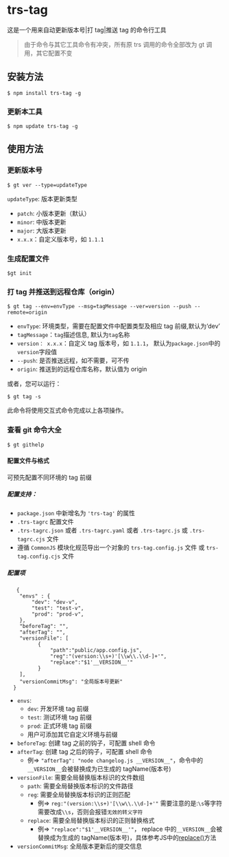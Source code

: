 # trs-tag

这是一个用来自动更新版本号|打 tag|推送 tag 的命令行工具

> 由于命令与其它工具命令有冲突，所有原 trs 调用的命令全部改为 gt 调用，其它配置不变

## 安装方法

```
$ npm install trs-tag -g

```

### 更新本工具

```
$ npm update trs-tag -g

```

## 使用方法

### 更新版本号

```
$ gt ver --type=updateType
```

`updateType`: 版本更新类型

-   `patch`: 小版本更新（默认）
-   `minor`: 中版本更新
-   `major`: 大版本更新
-   `x.x.x`：自定义版本号，如 `1.1.1`

### 生成配置文件

```
$gt init
```

### 打 tag 并推送到远程仓库（origin）

```
$ gt tag --env=envType --msg=tagMessage --ver=version --push --remote=origin
```

-   `envType`: 环境类型，需要在配置文件中配置类型及相应 tag 前缀,默认为‘dev’
-   `tagMessage`：`tag`描述信息, 默认为`tag`名称
-   `version： x.x.x`：自定义 tag 版本号，如 `1.1.1`， 默认为`package.json`中的`version`字段值
-   `--push`: 是否推送远程，如不需要，可不传
-   `origin`: 推送到的远程仓库名称，默认值为 origin

或者，您可以运行：

```
$ gt tag -s
```

此命令将使用交互式命令完成以上各项操作。

### 查看 git 命令大全

```
$ gt githelp
```

#### 配置文件与格式

可预先配置不同环境的 tag 前缀

##### 配置支持：

-   `package.json` 中新增名为 `'trs-tag'` 的属性
-   `.trs-tagrc` 配置文件
-   `.trs-tagrc.json` 或者 `.trs-tagrc.yaml` 或者 `.trs-tagrc.js` 或 `.trs-tagrc.cjs` 文件
-   遵循 `CommonJS` 模块化规范导出一个对象的 `trs-tag.config.js` 文件 或 `trs-tag.config.cjs` 文件

##### 配置项

```
   {
    "envs" : {
        "dev": "dev-v",
        "test": "test-v",
        "prod": "prod-v",
    },
    "beforeTag": "",
    "afterTag": "",
    "versionFile": [
          {
              "path":"public/app.config.js",
              "reg":"(version:\\s+)'[\\w\\.\\d-]+'",
              "replace":"$1'__VERSION__'"
          }
    ],
    "versionCommitMsg": "全局版本号更新"
  }

```

-   `envs`:
    -   `dev`: 开发环境 tag 前缀
    -   `test`: 测试环境 tag 前缀
    -   `prod`: 正式环境 tag 前缀
    -   用户可添加其它自定义环境与前缀
-   `beforeTag`: 创建 tag 之前的钩子，可配置 shell 命令
-   `afterTag`: 创建 tag 之后的钩子，可配置 shell 命令
    -   例=> `"afterTag": "node changelog.js __VERSION__"`，命令中的`__VERSION__`会被替换成为已生成的 tagName(版本号)
-   `versionFile`: 需要全局替换版本标识的文件数组
    -   `path`: 需要全局替换版本标识的文件路径
    -   `reg`: 需要全局替换版本标识的正则匹配
        -   例=> `reg:"(version:\\s+)'[\\w\\.\\d-]+'"` 需要注意的是:`\s`等字符需要改成`\\s`，否则会报错`无效的转义字符`
    -   `replace`: 需要全局替换版本标识的正则替换格式
        -   例=> `"replace":"$1'__VERSION__'"`， replace 中的`__VERSION__`会被替换成为生成的 tagName(版本号)，具体参考JS中的[replace()](https://developer.mozilla.org/zh-CN/docs/Web/JavaScript/Reference/Global_Objects/String/replace)方法
-   `versionCommitMsg`: 全局版本更新后的提交信息
